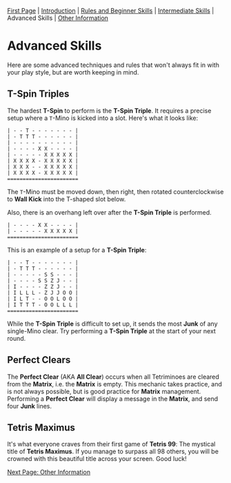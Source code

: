 [First Page](README.md) | [Introduction](Intro.md) | [Rules and Beginner Skills](Beginner.md) | [Intermediate Skills](Intermediate.md) | Advanced Skills | [Other Information](Other.md)

# Advanced Skills

Here are some advanced techniques and rules that won't always fit in with your play style, but are worth keeping in mind.

## **T-Spin Triples**

The hardest **T-Spin** to perform is the **T-Spin Triple**. It requires a precise setup where a `T`-Mino is kicked into a slot. Here's what it looks like:

```
| - - T - - - - - - - |
| - T T T - - - - - - |
| - - - - - - - - - - |
| - - - - X X - - - - |
| - - - - - X X X X X |
| X X X X - X X X X X |
| X X X - - X X X X X |
| X X X X - X X X X X |
=======================
```

The `T`-Mino must be moved down, then right, then rotated counterclockwise to **Wall Kick** into the T-shaped slot below.

Also, there is an overhang left over after the **T-Spin Triple** is performed.

```
| - - - - X X - - - - |
| - - - - - X X X X X |
=======================
```

This is an example of a setup for a **T-Spin Triple**:

```
| - - T - - - - - - - |
| - T T T - - - - - - |
| - - - - - S S - - - |
| - - - - S S Z J - - |
| I - - - - Z Z J - - |
| I L L L - Z J J O O |
| I L T - - O O L O O |
| I T T T - O O L L L |
=======================
```

While the **T-Spin Triple** is difficult to set up, it sends the most **Junk** of any single-Mino clear. Try performing a **T-Spin Triple** at the start of your next round.

## **Perfect Clears**

The **Perfect Clear** (AKA **All Clear**) occurs when all Tetriminoes are cleared from the **Matrix**, i.e. the **Matrix** is empty. This mechanic takes practice, and is not always possible, but is good practice for **Matrix** management. Performing a **Perfect Clear** will display a message in the **Matrix**, and send four **Junk** lines.

## **Tetris Maximus**

It's what everyone craves from their first game of **Tetris 99**: The mystical title of **Tetris Maximus**. If you manage to surpass all 98 others, you will be crowned with this beautiful title across your screen. Good luck!


[Next Page: Other Information](Other.md)
